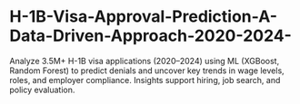 # H-1B-Visa-Approval-Prediction-A-Data-Driven-Approach-2020-2024-
Analyze 3.5M+ H-1B visa applications (2020–2024) using ML (XGBoost, Random Forest) to predict denials and uncover key trends in wage levels, roles, and employer compliance. Insights support hiring, job search, and policy evaluation.
